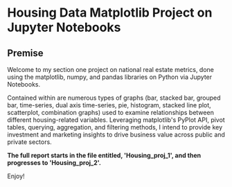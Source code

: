 # Housing Data Matplotlib Project on Jupyter Notebooks

## Premise

Welcome to my section one project on national real estate metrics, done using the matplotlib, numpy, and pandas libraries on Python via Jupyter Notebooks.

Contained within are numerous types of graphs (bar, stacked bar, grouped bar, time-series, dual axis time-series, pie, histogram, stacked line plot, scatterplot, combination graphs) used to examine relationships between different housing-related variables. Leveraging matplotlib's PyPlot API, pivot tables, querying, aggregation, and filtering methods, I intend to provide key investment and marketing insights to drive business value across public and private sectors. 

**The full report starts in the file entitled, 'Housing_proj_1', and then progresses to 'Housing_proj_2'.** 

Enjoy!
